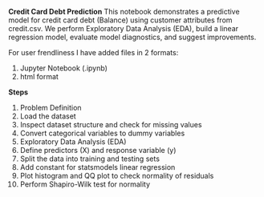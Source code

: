 **Credit Card Debt Prediction**
This notebook demonstrates a predictive model for credit card debt (Balance) using customer attributes from credit.csv. We perform Exploratory Data Analysis (EDA), build a linear regression model, evaluate model diagnostics, and suggest improvements.

For user frendliness I have added files in 2 formats:
1. Jupyter Notebook (.ipynb)
2. html format

**Steps**
1. Problem Definition
2. Load the dataset
3. Inspect dataset structure and check for missing values
4. Convert categorical variables to dummy variables
5. Exploratory Data Analysis (EDA)
6. Define predictors (X) and response variable (y)
7. Split the data into training and testing sets
8. Add constant for statsmodels linear regression
9. Plot histogram and QQ plot to check normality of residuals
10. Perform Shapiro-Wilk test for normality
